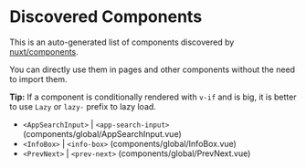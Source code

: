 # Discovered Components

This is an auto-generated list of components discovered by [nuxt/components](https://github.com/nuxt/components).

You can directly use them in pages and other components without the need to import them.

**Tip:** If a component is conditionally rendered with `v-if` and is big, it is better to use `Lazy` or `lazy-` prefix to lazy load.

- `<AppSearchInput>` | `<app-search-input>` (components/global/AppSearchInput.vue)
- `<InfoBox>` | `<info-box>` (components/global/InfoBox.vue)
- `<PrevNext>` | `<prev-next>` (components/global/PrevNext.vue)
